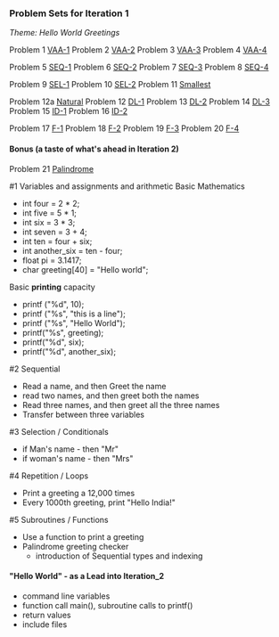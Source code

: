 ### Problem Sets for Iteration 1
_Theme: Hello World Greetings_

Problem 1 [VAA-1](https://10.100.1.147/cloudcoder/#exercise?c=26,p=940)
Problem 2  [VAA-2](https://10.100.1.147/cloudcoder/#exercise?c=26,p=941) Problem 3 [VAA-3](https://10.100.1.147/cloudcoder/#exercise?c=26,p=943) Problem 4 [VAA-4](https://10.100.1.147/cloudcoder/#exercise?c=26,p=942)

Problem 5 [SEQ-1](https://10.100.1.147/cloudcoder/#exercise?c=26,p=944) Problem 6 [SEQ-2](https://10.100.1.147/cloudcoder/#exercise?c=26,p=945) Problem 7 [SEQ-3](https://10.100.1.147/cloudcoder/#exercise?c=26,p=946) Problem 8 [SEQ-4](https://10.100.1.147/cloudcoder/#exercise?c=26,p=947)

Problem 9 [SEL-1](https://10.100.1.147/cloudcoder/#exercise?c=27,p=949) 
Problem 10 [SEL-2](https://10.100.1.147/cloudcoder/#exercise?c=27,p=948) 
Problem 11 [Smallest](https://10.100.1.147/cloudcoder/#exercise?c=27,p=888) 

Problem 12a [Natural](https://10.100.1.147/cloudcoder/#exercise?c=28,p=909)
Problem 12 [DL-1](https://10.100.1.147/cloudcoder/#exercise?c=28,p=950) 
Problem 13 [DL-2](https://10.100.1.147/cloudcoder/#exercise?c=28,p=951) 
Problem 14 [DL-3](https://10.100.1.147/cloudcoder/#exercise?c=28,p=952) 
Problem 15 [ID-1](https://10.100.1.147/cloudcoder/#exercise?c=28,p=953) 
Problem 16 [ID-2](https://10.100.1.147/cloudcoder/#exercise?c=28,p=954) 

Problem 17 [F-1](https://10.100.1.147/cloudcoder/#exercise?c=30,p=956) 
Problem 18 [F-2](https://10.100.1.147/cloudcoder/#exercise?c=30,p=955)
Problem 19 [F-3](https://10.100.1.147/cloudcoder/#exercise?c=30,p=958)
Problem 20 [F-4](https://10.100.1.147/cloudcoder/#exercise?c=30,p=959)

#### Bonus (a taste of what's ahead in Iteration 2)
Problem 21 [Palindrome](https://10.100.1.147/cloudcoder/#exercise?c=7,p=855)


#1 Variables and assignments and arithmetic
Basic Mathematics 
- int four = 2 * 2;
- int five =  5 * 1;
- int six = 3 * 3;
- int seven = 3 + 4;
- int ten = four + six; 
- int another_six = ten - four; 
- float pi = 3.1417; 
- char greeting[40] = "Hello world";

Basic **printing** capacity 
  - printf ("%d", 10);
  - printf ("%s", "this is a line"); 
  - printf ("%s", "Hello World");
  - printf("%s", greeting);
  - printf("%d", six);
  - printf("%d", another_six);

#2 Sequential
  - Read a name, and then Greet the name
  - read two names, and then greet both the names
  - Read three names, and then greet all the three names
  - Transfer between three variables

#3 Selection / Conditionals
  - if Man's name - then "Mr"
  - if woman's name - then "Mrs"

#4 Repetition  / Loops
  - Print a greeting a 12,000 times
  - Every 1000th greeting, print "Hello India!"

#5 Subroutines / Functions
  - Use a function to print a greeting
  - Palindrome greeting checker
    - introduction of Sequential types and indexing

#### "Hello World" - as a Lead into Iteration_2
  - command line variables
  - function call main(), subroutine calls to printf()
  - return values 
  - include files
